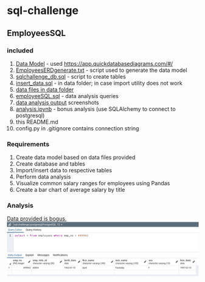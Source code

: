 # sql-challenge
 
## EmployeesSQL

### included
1. [Data Model](https://github.com/tratnikc/sql-challenge/blob/main/EmployeeSQL/EmployeesERD.png) - used https://app.quickdatabasediagrams.com/#/  
2. [EmployeesERDgenerate.txt](https://github.com/tratnikc/sql-challenge/blob/main/EmployeeSQL/EmployeesERDgenerate.txt) - script used to generate the data model  
3. [sqlchallenge_db.sql](https://github.com/tratnikc/sql-challenge/blob/main/EmployeeSQL/sqlchallenge_db.sql) - script to create tables  
4. [insert_data.sql](https://github.com/tratnikc/sql-challenge/blob/main/EmployeeSQL/data/insert_data.sql) - in data folder; in case import utility does not work  
5. [data files in data folder](https://github.com/tratnikc/sql-challenge/tree/main/EmployeeSQL/data)  
6. [employeeSQL.sql](https://github.com/tratnikc/sql-challenge/blob/main/EmployeeSQL/employeeSQL.sql) - data analysis queries  
7. [data analysis output](https://github.com/tratnikc/sql-challenge/tree/main/EmployeeSQL/output) screenshots
8. [analysis.ipynb](https://github.com/tratnikc/sql-challenge/blob/main/EmployeeSQL/analysis.ipynb) - bonus analysis (use SQLAlchemy to connect to postgresql)
9. this README.md  
10. config.py in .gitignore contains connection string  


### Requirements
1. Create data model based on data files provided
2. Create database and tables
3. Import/insert data to respective tables
3. Perform data analysis
4. Visualize common salary ranges for employees using Pandas
5. Create a bar chart of average salary by title


### Analysis
[Data provided is bogus.](https://github.com/tratnikc/sql-challenge/blob/main/EmployeeSQL/output/emp499942.png)
![employee 499942](https://github.com/tratnikc/sql-challenge/blob/main/EmployeeSQL/output/emp499942.png)
